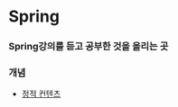 # Spring

### Spring강의를 듣고 공부한 것을 올리는 곳

### 개념
+ [정적 컨텐츠](https://github.com/KimGyeongsuuu/Spring/blob/main/%EA%B0%9C%EB%85%90/%EC%A0%95%EC%A0%81%20%EC%BB%A8%ED%85%90%EC%B8%A0.md)